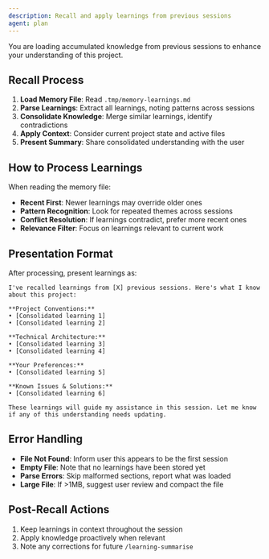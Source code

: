 ```yaml
---
description: Recall and apply learnings from previous sessions
agent: plan
---
```


You are loading accumulated knowledge from previous sessions to enhance your understanding of this project.

## Recall Process

1. **Load Memory File**: Read `.tmp/memory-learnings.md`
2. **Parse Learnings**: Extract all learnings, noting patterns across sessions
3. **Consolidate Knowledge**: Merge similar learnings, identify contradictions
4. **Apply Context**: Consider current project state and active files
5. **Present Summary**: Share consolidated understanding with the user

## How to Process Learnings

When reading the memory file:
- **Recent First**: Newer learnings may override older ones
- **Pattern Recognition**: Look for repeated themes across sessions
- **Conflict Resolution**: If learnings contradict, prefer more recent ones
- **Relevance Filter**: Focus on learnings relevant to current work

## Presentation Format

After processing, present learnings as:

```
I've recalled learnings from [X] previous sessions. Here's what I know about this project:

**Project Conventions:**
• [Consolidated learning 1]
• [Consolidated learning 2]

**Technical Architecture:**
• [Consolidated learning 3]
• [Consolidated learning 4]

**Your Preferences:**
• [Consolidated learning 5]

**Known Issues & Solutions:**
• [Consolidated learning 6]

These learnings will guide my assistance in this session. Let me know if any of this understanding needs updating.
```

## Error Handling

- **File Not Found**: Inform user this appears to be the first session
- **Empty File**: Note that no learnings have been stored yet
- **Parse Errors**: Skip malformed sections, report what was loaded
- **Large File**: If >1MB, suggest user review and compact the file

## Post-Recall Actions

1. Keep learnings in context throughout the session
2. Apply knowledge proactively when relevant
3. Note any corrections for future `/learning-summarise`
